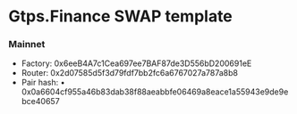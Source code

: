 # Gtps.Finance SWAP template

### Mainnet

- Factory: 0x6eeB4A7c1Cea697ee7BAF87de3D556bD200691eE
- Router: 0x2d07585d5f3d79fdf7bb2fc6a6767027a787a8b8
- Pair hash: •	0x0a6604cf955a46b83dab38f88aeabbfe06469a8eace1a55943e9de9ebce40657
